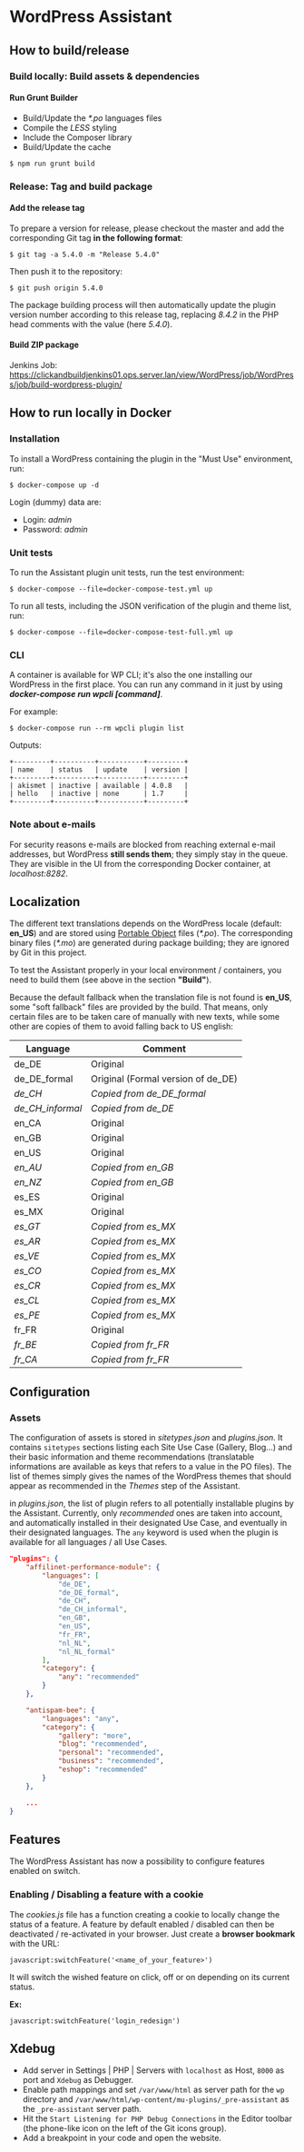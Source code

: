 # WordPress Assistant

## How to build/release

### Build locally: Build assets & dependencies

#### Run Grunt Builder

- Build/Update the _*.po_ languages files
- Compile the _LESS_ styling
- Include the Composer library
- Build/Update the cache

```
$ npm run grunt build
```

### Release: Tag and build package

#### Add the release tag

To prepare a version for release, please checkout the master and add the corresponding Git tag **in the following format**:

```
$ git tag -a 5.4.0 -m "Release 5.4.0"
```

Then push it to the repository:

```
$ git push origin 5.4.0
```

The package building process will then automatically update the plugin version number according to this release tag, replacing
_8.4.2_ in the PHP head comments with the value (here _5.4.0_).

#### Build ZIP package

Jenkins Job:
https://clickandbuildjenkins01.ops.server.lan/view/WordPress/job/WordPress/job/build-wordpress-plugin/

## How to run locally in Docker

### Installation

To install a WordPress containing the plugin in the "Must Use" environment, run:

```
$ docker-compose up -d
```

Login (dummy) data are:

- Login: *admin*
- Password: *admin*

### Unit tests

To run the Assistant plugin unit tests, run the test environment:

```
$ docker-compose --file=docker-compose-test.yml up
```

To run all tests, including the JSON verification of the plugin and theme list, run:

```
$ docker-compose --file=docker-compose-test-full.yml up
```

### CLI

A container is available for WP CLI; it's also the one installing our WordPress in the first place.
You can run any command in it just by using _**docker-compose run wpcli [command]**_.

For example:

```
$ docker-compose run --rm wpcli plugin list
```

Outputs:

```
+---------+----------+-----------+---------+
| name    | status   | update    | version |
+---------+----------+-----------+---------+
| akismet | inactive | available | 4.0.8   |
| hello   | inactive | none      | 1.7     |
+---------+----------+-----------+---------+
```

### Note about e-mails

For security reasons e-mails are blocked from reaching external e-mail addresses, but WordPress **still sends them**; they simply stay in the queue.
They are visible in the UI from the corresponding Docker container, at _localhost:8282_.

## Localization

The different text translations depends on the WordPress locale (default: **en_US**) and are stored using [Portable Object](https://en.wikipedia.org/wiki/Gettext) files
(_*.po_). The corresponding binary files (_*.mo_) are generated during package building; they are ignored by Git in this project.

To test the Assistant properly in your local environment / containers, you need to build them (see above in the section **"Build"**).

Because the default fallback when the translation file is not found is **en_US**, some "soft fallback" files are provided by the build. That means, only certain files are to
be taken care of manually with new texts, while some other are copies of them to avoid falling back to US english:

| **Language**     | **Comment**                        |
|------------------|------------------------------------|
| de_DE            | Original                           |
| de_DE_formal     | Original (Formal version of de_DE) |
| *de_CH*          | *Copied from de_DE_formal*         |
| *de_CH_informal* | *Copied from de_DE*                |
| en_CA            | Original                           |
| en_GB            | Original                           |
| en_US            | Original                           |
| *en_AU*          | *Copied from en_GB*                |
| *en_NZ*          | *Copied from en_GB*                |
| es_ES            | Original                           |
| es_MX            | Original                           |
| *es_GT*          | *Copied from es_MX*                |
| *es_AR*          | *Copied from es_MX*                |
| *es_VE*          | *Copied from es_MX*                |
| *es_CO*          | *Copied from es_MX*                |
| *es_CR*          | *Copied from es_MX*                |
| *es_CL*          | *Copied from es_MX*                |
| *es_PE*          | *Copied from es_MX*                |
| fr_FR            | Original                           |
| *fr_BE*          | *Copied from fr_FR*                |
| *fr_CA*          | *Copied from fr_FR*                |

## Configuration

### Assets

The configuration of assets is stored in _sitetypes.json_ and _plugins.json_. It contains `sitetypes` sections listing each Site Use Case (Gallery, Blog...) and
their basic information and theme recommendations (translatable informations are available as keys that refers to a value in the PO files). The list of themes
simply gives the names of the WordPress themes that should appear as recommended in the _Themes_ step of the Assistant.

in _plugins.json_, the list of plugin refers to all potentially installable plugins by the Assistant. Currently, only *recommended* ones are taken into account,
and automatically installed in their designated Use Case, and eventually in their designated languages. The `any` keyword is used when the plugin is available
for all languages / all Use Cases.

```json
"plugins": {
    "affilinet-performance-module": {
        "languages": [
            "de_DE",
            "de_DE_formal",
            "de_CH",
            "de_CH_informal",
            "en_GB",
            "en_US",
            "fr_FR",
            "nl_NL",
            "nl_NL_formal"
        ],
        "category": {
            "any": "recommended"
        }
    },

    "antispam-bee": {
        "languages": "any",
        "category": {
            "gallery": "more",
            "blog": "recommended",
            "personal": "recommended",
            "business": "recommended",
            "eshop": "recommended"
        }
    },

    ...
}
```

## Features

The WordPress Assistant has now a possibility to configure features enabled on switch.

### Enabling / Disabling a feature with a cookie

The _cookies.js_ file has a function creating a cookie to locally change the status of a feature. A feature by default enabled / disabled can then be
deactivated / re-activated in your browser. Just create a **browser bookmark** with the URL:

```
javascript:switchFeature('<name_of_your_feature>')
```

It will switch the wished feature on click, off or on depending on its current status.

**Ex:**

```
javascript:switchFeature('login_redesign')
```

## Xdebug
- Add server in Settings | PHP | Servers with `localhost` as Host, `8000` as port and `Xdebug` as Debugger.
- Enable path mappings and set `/var/www/html` as server path for the `wp` directory and `/var/www/html/wp-content/mu-plugins/_pre-assistant` as the `_pre-assistant` server path.
- Hit the `Start Listening for PHP Debug Connections` in the Editor toolbar (the phone-like icon on the left of the Git icons group).
- Add a breakpoint in your code and open the website.